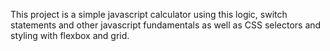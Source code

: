 This project is a simple javascript calculator using this logic, switch statements and other javascript fundamentals as well as CSS selectors and 
styling with flexbox and grid.

